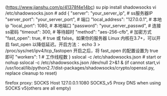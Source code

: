 (https://www.jianshu.com/p/41378f4e14bc)
su
pip install shadowsocks
vi /etc/shadowsocks.json  # add 
{
"server": "your_server_ip",  # ss服务器IP
"server_port": "your_server_port",  # 端口
"local_address": "127.0.0.1",  # 本地ip
"local_port": 1080,  # 本地端口
"password": "your_server_passwd",  # 连接ss密码
"timeout": 300,  # 等待超时
"method": "aes-256-cfb",  # 加密方式
"fast_open": true,  # true 或 false。如果你的服务器 Linux 内核在3.7+，可以开启 fast_open 以降低延迟。开启方法： echo 3 > /proc/sys/net/ipv4/tcp_fastopen 开启之后，将 fast_open 的配置设置为 true 即可
"workers": 1  # 工作线程数
}
sslocal -c /etc/shadowsocks.json  # start
or nohup sslocal -c /etc/shadowsocks.json /dev/null 2>&1 &
(if cannot start,vi /usr/local/lib/python2.7/dist-packages/shadowsocks/crypto/openssl.py, replace cleanup to reset)

firefox proxy:
 SOCKS Host 127.0.0.1:1080
 SOCKS_v5
 Proxy DNS when using SOCKS v5(others are all empty)
